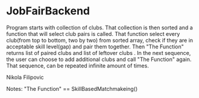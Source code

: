 # JobFairBackend
Program starts with collection of clubs.
That collection is then sorted and a function that will select club pairs is called.
That function select every club(from top to bottom, two by two) from sorted array, check if they are in acceptable skill level(gap) and pair them together.
Then "The Function" returns list of paired clubs and list of leftover clubs . 
In the next sequence, the user can choose to add additional clubs and call "The Function" again.
That sequence, can be repeated infinite amount of times.

Nikola Filipovic 

Notes:
"The Function" == SkillBasedMatchmakeing()
